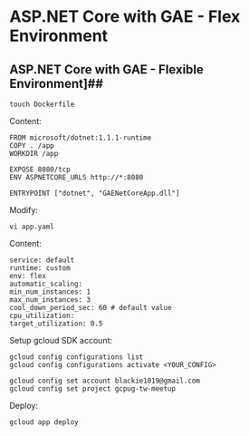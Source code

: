 # ASP.NET Core with GAE - Flex Environment #

## ASP.NET Core with GAE - Flexible Environment]##

    touch Dockerfile

Content:

    FROM microsoft/dotnet:1.1.1-runtime
    COPY . /app
    WORKDIR /app

    EXPOSE 8080/tcp
    ENV ASPNETCORE_URLS http://*:8080

    ENTRYPOINT ["dotnet", "GAENetCoreApp.dll"]

Modify:

    vi app.yaml

Content:

    service: default
    runtime: custom
    env: flex
    automatic_scaling:
    min_num_instances: 1
    max_num_instances: 3
    cool_down_period_sec: 60 # default value
    cpu_utilization:
    target_utilization: 0.5

Setup gcloud SDK account:

    gcloud config configurations list
    gcloud config configurations activate <YOUR_CONFIG>

    gcloud config set account blackie1019@gmail.com
    gcloud config set project gcpug-tw-meetup

Deploy:

    gcloud app deploy